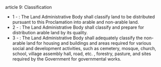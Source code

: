 article 9: Classification

<ul>
			<li>1 - : The Land Administrative Body shall classify land to be distributed pursuant to this Proclamation into arable and non-arable land. <ul>
			</ul></li>			<li>2 - : The Land Administrative Body shall classify and prepare for distribution arable land by its quality.<ul>
			</ul></li>			<li>3 - : The Land Administrative Body shall adequately classify the non-arable land for housing and buildings and areas required for various social and development activities, such as cemetery, mosque, church, school, village assembly hall, road,  etc. , forestry, pasture,  and sites required by the Government for governmental works.<ul>
			</ul></li></ul>